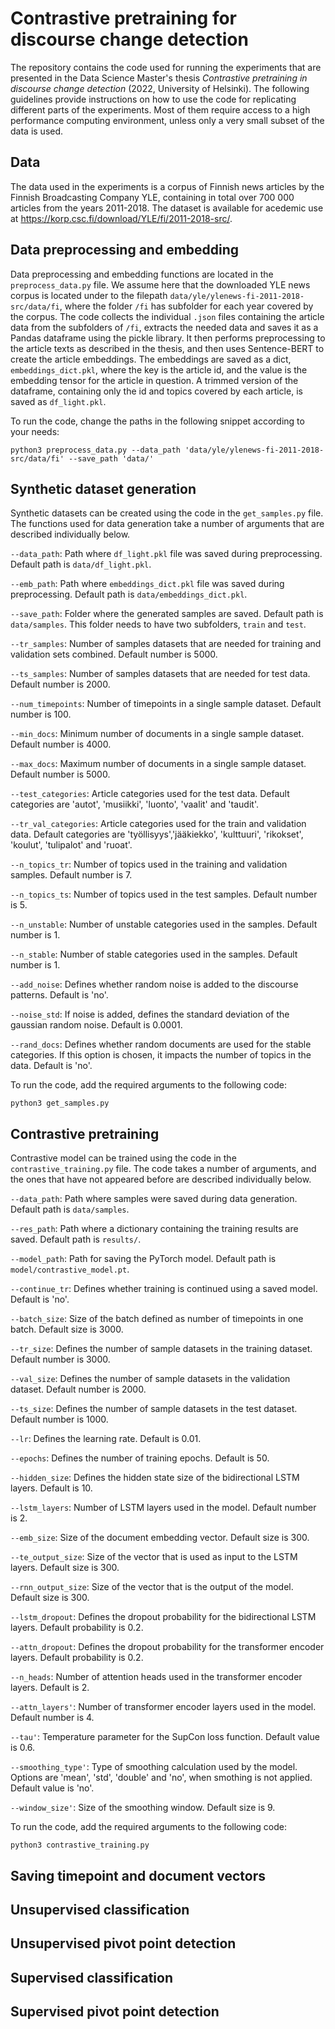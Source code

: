 # Contrastive pretraining for discourse change detection

The repository contains the code used for running the experiments that are presented in the Data Science Master's thesis *Contrastive pretraining in discourse change detection* (2022, University of Helsinki). The following guidelines provide instructions on how to use the code for replicating different parts of the experiments. Most of them require access to a high performance computing environment, unless only a very small subset of the data is used. 


## Data

The data used in the experiments is a corpus of Finnish news articles by the Finnish Broadcasting Company YLE, containing in total over 700 000 articles from the years 2011-2018. The dataset is available for acedemic use at https://korp.csc.fi/download/YLE/fi/2011-2018-src/.

## Data preprocessing and embedding

Data preprocessing and embedding functions are located in the `preprocess_data.py` file. We assume here that the downloaded YLE news corpus is located under to the filepath `data/yle/ylenews-fi-2011-2018-src/data/fi`, where the folder `/fi` has subfolder for each year covered by the corpus. The code collects the individual `.json` files containing the article data from the subfolders of `/fi`, extracts the needed data and saves it as a Pandas dataframe using the pickle library. It then performs preprocessing to the article texts as described in the thesis, and then uses Sentence-BERT to create the article embeddings. The embeddings are saved as a dict, `embeddings_dict.pkl`, where the key is the article id, and the value is the embedding tensor for the article in question. A trimmed version of the dataframe, containing only the id and topics covered by each article, is saved as `df_light.pkl`.

To run the code, change the paths in the following snippet according to your needs:
```
python3 preprocess_data.py --data_path 'data/yle/ylenews-fi-2011-2018-src/data/fi' --save_path 'data/'
```

## Synthetic dataset generation

Synthetic datasets can be created using the code in the `get_samples.py` file. The functions used for data generation take a number of arguments that are described individually below.

`--data_path`: Path where `df_light.pkl` file was saved during preprocessing. Default path is `data/df_light.pkl`.

`--emb_path`: Path where `embeddings_dict.pkl` file was saved during preprocessing. Default path is `data/embeddings_dict.pkl`.

`--save_path`: Folder where the generated samples are saved. Default path is `data/samples`. This folder needs to have two subfolders, `train` and `test`.

`--tr_samples`: Number of samples datasets that are needed for training and validation sets combined. Default number is 5000.

`--ts_samples`: Number of samples datasets that are needed for test data. Default number is 2000.

`--num_timepoints`: Number of timepoints in a single sample dataset. Default number is 100.

`--min_docs`: Minimum number of documents in a single sample dataset. Default number is 4000.

`--max_docs`: Maximum number of documents in a single sample dataset. Default number is 5000.

`--test_categories`: Article categories used for the test data. Default categories are 'autot', 'musiikki', 'luonto', 'vaalit' and 'taudit'.

`--tr_val_categories`: Article categories used for the train and validation data. Default categories are 'työllisyys','jääkiekko', 'kulttuuri', 'rikokset', 'koulut', 'tulipalot' and 'ruoat'.

`--n_topics_tr`: Number of topics used in the training and validation samples. Default number is 7.

`--n_topics_ts`: Number of topics used in the test samples. Default number is 5.

`--n_unstable`: Number of unstable categories used in the samples. Default number is 1.

`--n_stable`: Number of stable categories used in the samples. Default number is 1.

`--add_noise`: Defines whether random noise is added to the discourse patterns. Default is 'no'.

`--noise_std`: If noise is added, defines the standard deviation of the gaussian random noise. Default is 0.0001.

`--rand_docs`: Defines whether random documents are used for the stable categories. If this option is chosen, it impacts the number of topics in the data. Default is 'no'.

To run the code, add the required arguments to the following code:
```
python3 get_samples.py
```

## Contrastive pretraining

Contrastive model can be trained using the code in the `contrastive_training.py` file. The code takes a number of arguments, and the ones that have not appeared before are described individually below.

`--data_path`: Path where samples were saved during data generation. Default path is `data/samples`.

`--res_path`: Path where a dictionary containing the training results are saved. Default path is `results/`.

`--model_path`: Path for saving the PyTorch model. Default path is `model/contrastive_model.pt`.

`--continue_tr`: Defines whether training is continued using a saved model. Default is 'no'.

`--batch_size`: Size of the batch defined as number of timepoints in one batch. Default size is 3000.

`--tr_size`: Defines the number of sample datasets in the training dataset. Default number is 3000.

`--val_size`: Defines the number of sample datasets in the validation dataset. Default number is 2000.

`--ts_size`: Defines the number of sample datasets in the test dataset. Default number is 1000.

`--lr`: Defines the learning rate. Default is 0.01.

`--epochs`: Defines the number of training epochs. Default is 50.

`--hidden_size`: Defines the hidden state size of the bidirectional LSTM layers. Default is 10.

`--lstm_layers`: Number of LSTM layers used in the model. Default number is 2.

`--emb_size`: Size of the document embedding vector. Default size is 300.

`--te_output_size`: Size of the vector that is used as input to the LSTM layers. Default size is 300.

`--rnn_output_size`: Size of the vector that is the output of the model. Default size is 300.

`--lstm_dropout`: Defines the dropout probability for the bidirectional LSTM layers. Default probability is 0.2.

`--attn_dropout`: Defines the dropout probability for the transformer encoder layers. Default probability is 0.2.

`--n_heads`: Number of attention heads used in the transformer encoder layers. Default is 2.

`--attn_layers'`: Number of transformer encoder layers used in the model. Default number is 4.

`--tau'`: Temperature parameter for the SupCon loss function. Default value is 0.6.

`--smoothing_type'`: Type of smoothing calculation used by the model. Options are 'mean', 'std', 'double' and 'no', when smothing is not applied. Default value is 'no'.

`--window_size'`: Size of the smoothing window. Default size is 9.


To run the code, add the required arguments to the following code:
```
python3 contrastive_training.py
```

## Saving timepoint and document vectors 


## Unsupervised classification



## Unsupervised pivot point detection



## Supervised classification



## Supervised pivot point detection
